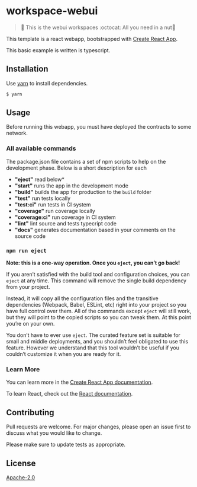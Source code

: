# workspace-webui

> :herb: This is the webui workspaces :octocat: All you need in a nut:shell:

This template is a react webapp, bootstrapped with [Create React App](https://github.com/facebook/create-react-app).

This basic example is written is typescript.

## Installation

Use [yarn](https://yarnpkg.com) to install dependencies.

```bash
$ yarn
```

## Usage

Before running this webapp, you must have deployed the contracts to some network.

### All available commands

The package.json file contains a set of npm scripts to help on the development phase. Below is a short description for each
* **"eject"** read below*
* **"start"** runs the app in the development mode
* **"build"** builds the app for production to the `build` folder
* **"test"** run tests locally
* **"test:ci"** run tests in CI system
* **"coverage"** run coverage locally
* **"coverage:ci"** run coverage in CI system
* **"lint"** lint source and tests typecript code
* **"docs"** generates documentation based in your comments on the source code

### `npm run eject`

**Note: this is a one-way operation. Once you `eject`, you can’t go back!**

If you aren’t satisfied with the build tool and configuration choices, you can `eject` at any time. This command will remove the single build dependency from your project.

Instead, it will copy all the configuration files and the transitive dependencies (Webpack, Babel, ESLint, etc) right into your project so you have full control over them. All of the commands except `eject` will still work, but they will point to the copied scripts so you can tweak them. At this point you’re on your own.

You don’t have to ever use `eject`. The curated feature set is suitable for small and middle deployments, and you shouldn’t feel obligated to use this feature. However we understand that this tool wouldn’t be useful if you couldn’t customize it when you are ready for it.

### Learn More

You can learn more in the [Create React App documentation](https://facebook.github.io/create-react-app/docs/getting-started).

To learn React, check out the [React documentation](https://reactjs.org/).

## Contributing
Pull requests are welcome. For major changes, please open an issue first to discuss what you would like to change.

Please make sure to update tests as appropriate.

## License
[Apache-2.0](LICENSE)
